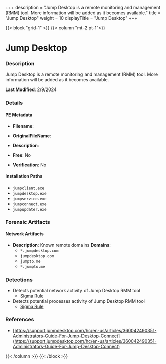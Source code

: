 +++
description = "Jump Desktop is a remote monitoring and management (RMM) tool. More information will be added as it becomes available."
title = "Jump Desktop"
weight = 10
displayTitle = "Jump Desktop"
+++


{{< block "grid-1" >}}
{{< column "mt-2 pt-1">}}

# Jump Desktop


### Description

Jump Desktop is a remote monitoring and management (RMM) tool. More information will be added as it becomes available.



**Last Modified**: 2/9/2024

### Details


#### PE Metadata
- **Filename**: 
- **OriginalFileName**: 
- **Description**: 


- **Free**: No

- **Verification**: No




#### Installation Paths
- `jumpclient.exe`
- `jumpdesktop.exe`
- `jumpservice.exe`
- `jumpconnect.exe`
- `jumpupdater.exe`

### Forensic Artifacts




#### Network Artifacts
- **Description**: Known remote domains  **Domains**:
    - `*.jumpdesktop.com`
    - `jumpdesktop.com`
    - `jumpto.me`
    - `*.jumpto.me`


### Detections
- Detects potential network activity of Jump Desktop RMM tool
  - [Sigma Rule](https://github.com/magicsword-io/LOLRMM/blob/main/detections/sigma/jump_desktop_network_sigma.yml)
- Detects potential processes activity of Jump Desktop RMM tool
  - [Sigma Rule](https://github.com/magicsword-io/LOLRMM/blob/main/detections/sigma/jump_desktop_processes_sigma.yml)

### References
- [https://support.jumpdesktop.com/hc/en-us/articles/360042490351-Administrators-Guide-For-Jump-Desktop-Connect](https://support.jumpdesktop.com/hc/en-us/articles/360042490351-Administrators-Guide-For-Jump-Desktop-Connect)



{{< /column >}}
{{< /block >}}
